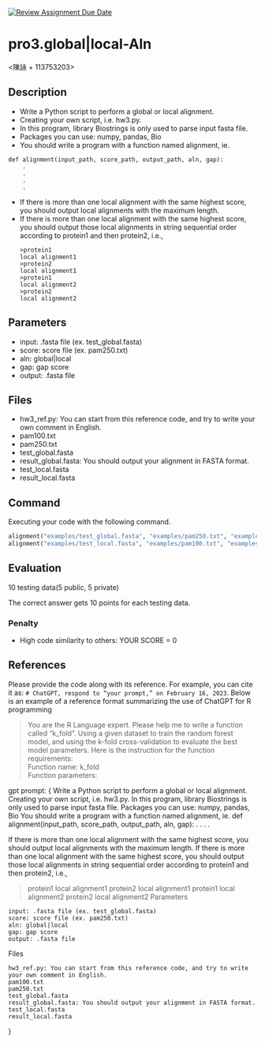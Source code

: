 [![Review Assignment Due Date](https://classroom.github.com/assets/deadline-readme-button-22041afd0340ce965d47ae6ef1cefeee28c7c493a6346c4f15d667ab976d596c.svg)](https://classroom.github.com/a/pWmxMLzQ)
# pro3.global|local-Aln
<陳詠 + 113753203>

## Description

* Write a Python script to perform a global or local alignment.
* Creating your own script, i.e. hw3.py.
* In this program, library Biostrings is only used to parse input fasta file.
* Packages you can use: numpy, pandas, Bio
* You should write a program with a function named alignment, ie.
```
def alignment(input_path, score_path, output_path, aln, gap):
    .
    .
    .
    .
```
* If there is more than one local alignment with the same highest score, you should output local alignments with the maximum length. 
* If there is more than one local alignment with the same highest score, you should output those local alignments in string sequential order according to protein1 and then protein2, i.e., 
  ```
  >protein1
  local alignment1
  >protein2
  local alignment1
  >protein1
  local alignment2
  >protein2
  local alignment2
  ```
## Parameters

* input: .fasta file (ex. test_global.fasta)
* score: score file (ex. pam250.txt)
* aln: global|local
* gap: gap score
* output: .fasta file

## Files

* hw3_ref.py: You can start from this reference code, and try to write your own comment in English.
* pam100.txt
* pam250.txt
* test_global.fasta
* result_global.fasta: You should output your alignment in FASTA format.
* test_local.fasta
* result_local.fasta
## Command

Executing your code with the following command.


```Python
alignment("examples/test_global.fasta", "examples/pam250.txt", "examples/result_global.fasta", "global", -10)
alignment("examples/test_local.fasta", "examples/pam100.txt", "examples/result_local.fasta", "local", -10)
```

## Evaluation

10 testing data(5 public, 5 private)

The correct answer gets 10 points for each testing data.



### Penalty

* High code similarity to others: YOUR SCORE = 0

## References
Please provide the code along with its reference. For example, you can cite it as: ```# ChatGPT, respond to “your prompt,” on February 16, 2023```. Below is an example of a reference format summarizing the use of ChatGPT for R programming

>You are the R Language expert.
>Please help me to write a function called “k_fold”.
>Using a given dataset to train the random forest model, and using the k-fold cross-validation to evaluate the best model parameters. Here is the instruction for the function requirements:\
>Function name: k_fold\
>Function parameters:

gpt prompt:
  {  Write a Python script to perform a global or local alignment.
    Creating your own script, i.e. hw3.py.
    In this program, library Biostrings is only used to parse input fasta file.
    Packages you can use: numpy, pandas, Bio
    You should write a program with a function named alignment, ie.
def alignment(input_path, score_path, output_path, aln, gap):
    .
    .
    .
    .

If there is more than one local alignment with the same highest score, you should output local alignments with the maximum length.
If there is more than one local alignment with the same highest score, you should output those local alignments in string sequential order according to protein1 and then protein2, i.e.,

>protein1
local alignment1
>protein2
local alignment1
>protein1
local alignment2
>protein2
local alignment2
Parameters

    input: .fasta file (ex. test_global.fasta)
    score: score file (ex. pam250.txt)
    aln: global|local
    gap: gap score
    output: .fasta file

Files

    hw3_ref.py: You can start from this reference code, and try to write your own comment in English.
    pam100.txt
    pam250.txt
    test_global.fasta
    result_global.fasta: You should output your alignment in FASTA format.
    test_local.fasta
    result_local.fasta
}
